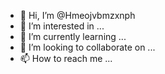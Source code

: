 - 👋 Hi, I’m @Hmeojvbmzxnph
- 👀 I’m interested in ...
- 🌱 I’m currently learning ...
- 💞️ I’m looking to collaborate on ...
- 📫 How to reach me ...

<!---
Hmeojvbmzxnph/Hmeojvbmzxnph is a ✨ special ✨ repository because its `README.md` (this file) appears on your GitHub profile.
You can click the Preview link to take a look at your changes.
--->
